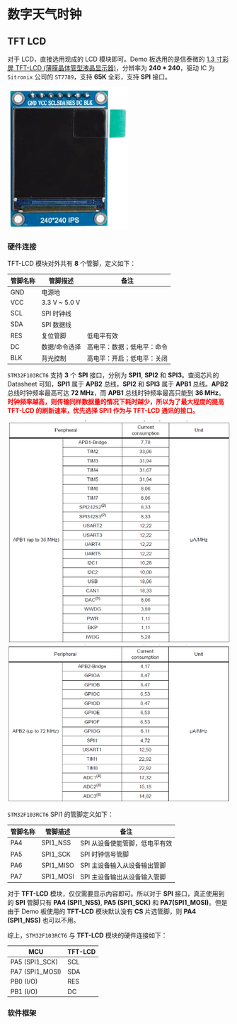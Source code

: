 # 数字天气时钟

## TFT LCD

对于 LCD，直接选用现成的 LCD 模块即可。Demo 板选用的是信泰微的 [1.3 寸彩屏 TFT-LCD (薄膜晶体管型液晶显示器)](https://item.taobao.com/item.htm?_u=r1uap4rlbf6b&id=583173435654&spm=a1z09.2.0.0.6c8a2e8dwYi7eT&skuId=4850697592476)，分辨率为 **240 * 240**，驱动 IC 为 `Sitronix` 公司的 `ST7789`，支持 **65K** 全彩，支持 **SPI** 接口。

![image-20240427201041433](..\Docs\02-Images\LCD-Modules.png)

### 硬件连接

TFT-LCD 模块对外共有 **8** 个管脚，定义如下：

| 管脚名称 | 管脚描述      | 备注                       |
| -------- | ------------- | -------------------------- |
| GND      | 电源地        |                            |
| VCC      | 3.3 V ~ 5.0 V |                            |
| SCL      | SPI 时钟线    |                            |
| SDA      | SPI 数据线    |                            |
| RES      | 复位管脚      | 低电平有效                 |
| DC       | 数据/命令选择 | 高电平：数据；低电平：命令 |
| BLK      | 背光控制      | 高电平：开启；低电平：关闭 |

 `STM32F103RCT6` 支持 **3** 个 **SPI** 接口，分别为 **SPI1**, **SPI2** 和 **SPI3**。查阅芯片的 Datasheet 可知，**SPI1** 属于 **APB2** 总线，**SPI2** 和 **SPI3** 属于 **APB1** 总线。**APB2** 总线时钟频率最高可达 **72 MHz**，而 **APB1** 总线时钟频率最高只能到 **36 MHz**。<font color="red">**时钟频率越高，则传输同样数据量的情况下耗时越少，所以为了最大程度的提高 TFT-LCD 的刷新速率，优先选择 SPI1 作为与 TFT-LCD 通讯的接口。**</font>

<img src="..\Docs\02-Images\LCD-APB1.png" style="zoom: 80%;" />

<img src="..\Docs\02-Images\LCD-APB2.png" style="zoom:80%;" />

`STM32F103RCT6` SPI1 的管脚定义如下：

| 管脚名称 | 管脚描述  | 备注                           |
| -------- | --------- | ------------------------------ |
| PA4      | SPI1_NSS  | SPI 从设备使能管脚，低电平有效 |
| PA5      | SPI1_SCK  | SPI 时钟信号管脚               |
| PA6      | SPI1_MISO | SPI 主设备输入从设备输出管脚   |
| PA7      | SPI1_MOSI | SPI 主设备输出从设备输入管脚   |

对于 **TFT-LCD** 模块，仅仅需要显示内容即可。所以对于 **SPI** 接口，真正使用到的 **SPI** 管脚只有 **PA4 (SPI1_NSS)**, **PA5 (SPI1_SCK)** 和 **PA7(SPI1_MOSI)**。但是由于 Demo 板使用的 **TFT-LCD** 模块默认没有 **CS** 片选管脚，则 **PA4 (SPI1_NSS)** 也可以不用。

综上，`STM32F103RCT6` 与 **TFT-LCD** 模块的硬件连接如下：

| MCU             | TFT-LCD |
| --------------- | ------- |
| PA5 (SPI1_SCK)  | SCL     |
| PA7 (SPI1_MOSI) | SDA     |
| PB0 (I/O)       | RES     |
| PB1 (I/O)       | DC      |

### 软件框架